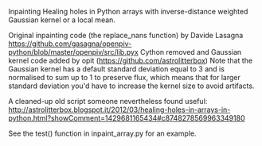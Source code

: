 Inpainting
Healing holes in Python arrays with inverse-distance weighted Gaussian kernel or a local mean.

Original inpainting code (the replace_nans function) by Davide Lasagna https://github.com/gasagna/openpiv-python/blob/master/openpiv/src/lib.pyx
Cython removed and Gaussian kernel code added by opit (https://github.com/astrolitterbox)
Note that the Gaussian kernel has a default standard deviation equal to 3 and is normalised to sum up to 1 to preserve flux, which means that for larger standard deviation you'd have to increase the kernel size to avoid artifacts.

A cleaned-up old script someone nevertheless found useful: http://astrolitterbox.blogspot.it/2012/03/healing-holes-in-arrays-in-python.html?showComment=1429681165434#c8748278569963349180

See the test() function in inpaint_array.py for an example.
